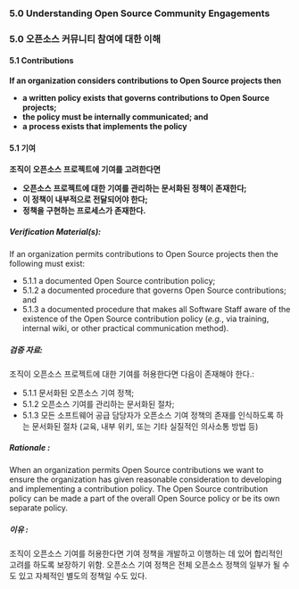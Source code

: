 ### 5.0 Understanding Open Source Community Engagements

### 5.0 오픈소스 커뮤니티 참여에 대한 이해

#### 5.1        Contributions

**If an organization considers contributions to Open Source projects then**

- **a written policy exists that governs contributions to Open Source projects;**
- **the policy must be internally communicated; and**
- **a process exists that implements the policy**

#### 5.1        기여

**조직이 오픈소스 프로젝트에 기여를 고려한다면**

- **오픈소스 프로젝트에 대한 기여를 관리하는 문서화된 정책이 존재한다;**
- **이 정책이 내부적으로 전달되어야 한다;**
- **정책을 구현하는 프로세스가 존재한다.**

##### Verification Material(s):

If an organization permits contributions to Open Source projects then the following must exist:

- 5.1.1 a documented Open Source contribution policy;
- 5.1.2 a documented procedure that governs Open Source contributions; and
- 5.1.3 a documented procedure that makes all Software Staff aware of the existence of the Open Source contribution policy (_e.g._, via training, internal wiki, or other practical communication method).

##### 검증 자료:

조직이 오픈소스 프로젝트에 대한 기여를 허용한다면 다음이 존재해야 한다.:

- 5.1.1 문서화된 오픈소스 기여 정책;
- 5.1.2 오픈소스 기여를 관리하는 문서화된 절차;
- 5.1.3 모든 소프트웨어 공급 담당자가 오픈소스 기여 정책의 존재를 인식하도록 하는 문서화된 절차 (교육, 내부 위키, 또는 기타 실질적인 의사소통 방법 등)

##### Rationale :

When an organization permits Open Source contributions we want to ensure the organization has given reasonable consideration to developing and implementing a contribution policy.  The Open Source contribution policy can be made a part of the overall Open Source policy or be its own separate policy.

##### 이유 :

조직이 오픈소스 기여를 허용한다면 기여 정책을 개발하고 이행하는 데 있어 합리적인 고려를 하도록 보장하기 위함. 오픈소스 기여 정책은 전체 오픈소스 정책의 일부가 될 수도 있고 자체적인 별도의 정책일 수도 있다.
